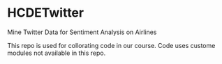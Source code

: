 # HCDETwitter
Mine Twitter Data for Sentiment Analysis on Airlines

This repo is used for collorating code in our course. Code uses custome modules not available in this repo. 
